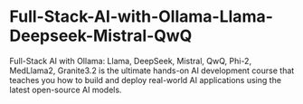 # Full-Stack-AI-with-Ollama-Llama-Deepseek-Mistral-QwQ
 Full-Stack AI with Ollama: Llama, DeepSeek, Mistral, QwQ, Phi-2, MedLlama2, Granite3.2 is the ultimate hands-on AI development course that teaches you how to build and deploy real-world AI applications using the latest open-source AI models.
